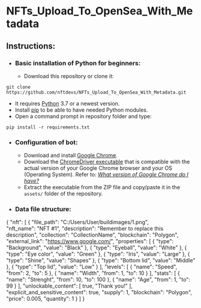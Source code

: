 # NFTs_Upload_To_OpenSea_With_Metadata

## Instructions:

* ### Basic installation of Python for beginners:

  * Download this repository or clone it:
```
git clone https://github.com/nftdevs/NFTs_Upload_To_OpenSea_With_Metadata.git
```
  * It requires [Python](https://www.python.org/) 3.7 or a newest version.
  * Install [pip](https://pip.pypa.io/en/stable/installation/) to be able to have needed Python modules.
  * Open a command prompt in repository folder and type:
```
pip install -r requirements.txt
```

* ### Configuration of bot:

  * Download and install [Google Chrome](https://www.google.com/intl/en_en/chrome/).
  * Download the [ChromeDriver executable](https://chromedriver.chromium.org/downloads) that is compatible with the actual version of your Google Chrome browser and your OS (Operating System). Refer to: _[What version of Google Chrome do I have?](https://www.whatismybrowser.com/detect/what-version-of-chrome-do-i-have)_
  * Extract the executable from the ZIP file and copy/paste it in the `assets/` folder of the repository.
    



* ### Data file structure:

{
  "nft": [
    {
	  "file_path": "C:/Users/User/buildimages/1.png",	
      "nft_name": "NFT  #1",
      "description": "Remember to replace this description",
      "collection": "CollectionName",
      "blockchain": "Polygon",
      "external_link": "https://www.google.com/",
      "properties": [
        {
          "type": "Background",
          "value": "Black"
        },
        {
          "type": "Eyeball",
          "value": "White"
        },
        {
          "type": "Eye color",
          "value": "Green"
        },
        {
          "type": "Iris",
          "value": "Large"
        },
        {
          "type": "Shine",
          "value": "Shapes"
        },
        {
          "type": "Bottom lid",
          "value": "Middle"
        },
        {
          "type": "Top lid",
          "value": "Low"
        }
      ],
	   "levels": [
           {
             "name": "Speed",
             "from": 2,
             "to": 5
           },
           {
             "name": "Width",
             "from": 1,
             "to": 10
           }
         ],
         "stats": [
           {
             "name": "Strenght",
             "from": 10,
             "to": 100
           },
           {
             "name": "Age",
             "from": 1,
             "to": 99
           }
         ],
		 "unlockable_content": [
        true,
        "Thank you!"
      ],
      "explicit_and_sensitive_content": true,
      "supply": 1,
      "blockchain": "Polygon",
      "price": 0.005,
      "quantity": 1
    }
  ]
}


